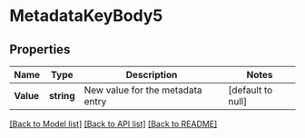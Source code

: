 # MetadataKeyBody5

## Properties
Name | Type | Description | Notes
------------ | ------------- | ------------- | -------------
**Value** | **string** | New value for the metadata entry | [default to null]

[[Back to Model list]](../README.md#documentation-for-models) [[Back to API list]](../README.md#documentation-for-api-endpoints) [[Back to README]](../README.md)

